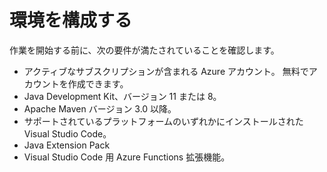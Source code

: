 # 環境を構成する
作業を開始する前に、次の要件が満たされていることを確認します。

- アクティブなサブスクリプションが含まれる Azure アカウント。 無料でアカウントを作成できます。
- Java Development Kit、バージョン 11 または 8。
- Apache Maven バージョン 3.0 以降。
- サポートされているプラットフォームのいずれかにインストールされた Visual Studio Code。
- Java Extension Pack
- Visual Studio Code 用 Azure Functions 拡張機能。

